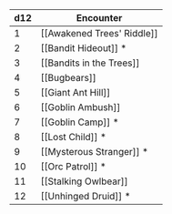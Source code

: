 
| d12 | Encounter                |
| --- | ------------------------ |
| 1   | [[Awakened Trees' Riddle]]       |
| 2   | [[Bandit Hideout]] *      |
| 3   | [[Bandits in the Trees]] |
| 4   | [[Bugbears]]             |
| 5   | [[Giant Ant Hill]]       |
| 6   | [[Goblin Ambush]]        |
| 7   | [[Goblin Camp]] *         |
| 8   | [[Lost Child]] *          |
| 9   | [[Mysterous Stranger]] *  |
| 10  | [[Orc Patrol]] *          |
| 11  | [[Stalking Owlbear]]              |
| 12  | [[Unhinged Druid]] *      |
